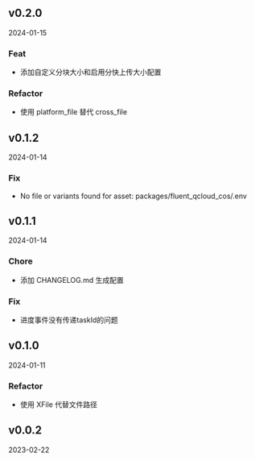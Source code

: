 
## v0.2.0

2024-01-15

### Feat

* 添加自定义分块大小和启用分快上传大小配置

### Refactor

* 使用 platform_file 替代 cross_file


## v0.1.2

2024-01-14

### Fix

* No file or variants found for asset: packages/fluent_qcloud_cos/.env


## v0.1.1

2024-01-14

### Chore

* 添加 CHANGELOG.md 生成配置

### Fix

* 进度事件没有传递taskId的问题


## v0.1.0

2024-01-11

### Refactor

* 使用 XFile 代替文件路径


## v0.0.2

2023-02-22


